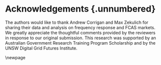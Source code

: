# Acknowledgements {.unnumbered}

The authors would like to thank Andrew Corrigan and Max Zekulich for sharing their data and analysis on frequency response and FCAS markets. We greatly appreciate the thoughtful comments provided by the reviewers in response to our original submission. This research was supported by an Australian Government Research Training Program Scholarship and by the UNSW Digital Grid Futures Institute.

\newpage



